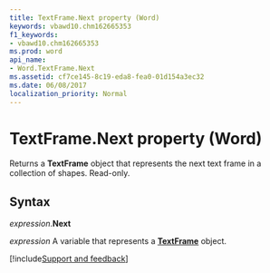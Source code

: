 ```yaml
---
title: TextFrame.Next property (Word)
keywords: vbawd10.chm162665353
f1_keywords:
- vbawd10.chm162665353
ms.prod: word
api_name:
- Word.TextFrame.Next
ms.assetid: cf7ce145-8c19-eda8-fea0-01d154a3ec32
ms.date: 06/08/2017
localization_priority: Normal
---
```



# TextFrame.Next property (Word)

Returns a **TextFrame** object that represents the next text frame in a collection of shapes. Read-only.


## Syntax

_expression_.**Next**

_expression_ A variable that represents a **[TextFrame](Word.TextFrame.md)** object.




[!include[Support and feedback](~/includes/feedback-boilerplate.md)]